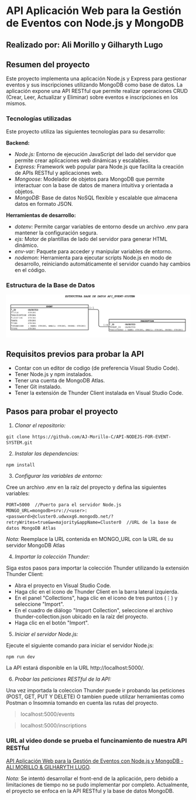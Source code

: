 # API Aplicación Web para la Gestión de Eventos con Node.js y MongoDB

## Realizado por: Ali Morillo y Gilharyth Lugo


## Resumen del proyecto
Este proyecto implementa una aplicación Node.js y Express para gestionar eventos y sus inscripciones utilizando MongoDB como base de datos. La aplicación expone una API RESTful que permite realizar operaciones CRUD (Crear, Leer, Actualizar y Eliminar) sobre eventos e inscripciones en los mismos.


### Tecnologías utilizadas

Este proyecto utiliza las siguientes tecnologías para su desarrollo:

**Backend:**

* *Node.js:* Entorno de ejecución JavaScript del lado del servidor que permite crear aplicaciones web dinámicas y escalables.
* *Express:* Framework web popular para Node.js que facilita la creación de APIs RESTful y aplicaciones web.
* *Mongoose:* Modelador de objetos para MongoDB que permite interactuar con la base de datos de manera intuitiva y orientada a objetos.
* *MongoDB:* Base de datos NoSQL flexible y escalable que almacena datos en formato JSON.

**Herramientas de desarrollo:**

* *dotenv:* Permite cargar variables de entorno desde un archivo .env para mantener la configuración segura.
* *ejs:* Motor de plantillas de lado del servidor para generar HTML dinámico.
* *env-var:* Paquete para acceder y manipular variables de entorno.
* *nodemon:* Herramienta para ejecutar scripts Node.js en modo de desarrollo, reiniciando automáticamente el servidor cuando hay cambios en el código.

### Estructura de la Base de Datos 
![](https://raw.githubusercontent.com/AJ-Morillo-C/API-NODEJS-FOR-EVENT-SYSTEM/main/ESTRUCTURA%20DB%20API_EVENT-SYSTEM.png)

## Requisitos previos para probar la API

* Contar con un editor de codigo (de preferencia Visual Studio Code).
* Tener Node.js y npm instalados.
* Tener una cuenta de MongoDB Atlas.
* Tener Git instalado.
* Tener la extensión de Thunder Client instalada en Visual Studio Code.

## Pasos para probar el proyecto

1. *Clonar el repositorio:*
```
git clone https://github.com/AJ-Morillo-C/API-NODEJS-FOR-EVENT-SYSTEM.git
```

2. *Instalar las dependencias:*

```
npm install
```

3. *Configurar las variables de entorno:*

Cree un archivo .env en la raíz del proyecto y defina las siguientes variables:

```
PORT=5000  //Puerto para el servidor Node.js 
MONGO_URL=mongodb+srv://<user>:<password>@cluster0.udwxxg6.mongodb.net/?retryWrites=true&w=majority&appName=Cluster0  //URL de la base de datos MongoDB Atlas
```

*Nota:* Reemplace la URL contenida en MONGO_URL con la URL de su servidor MongoDB Atlas

4. *Importar la colección Thunder:*

Siga estos pasos para importar la colección Thunder utilizando la extensión Thunder Client:

* Abra el proyecto en Visual Studio Code.
* Haga clic en el icono de Thunder Client en la barra lateral izquierda.
* En el panel "Collections", haga clic en el icono de tres puntos (⋮) y seleccione "Import".
* En el cuadro de diálogo "Import Collection", seleccione el archivo thunder-collection.json ubicado en la raíz del proyecto.
* Haga clic en el botón "Import".

5. *Iniciar el servidor Node.js:*

Ejecute el siguiente comando para iniciar el servidor Node.js:

```
npm run dev
```

La API estará disponible en la URL http://localhost:5000/.


6. *Probar las peticiones RESTful de la API:* 

Una vez importada la coleccion Thunder puede ir probando las peticiones (POST, GET, PUT Y DELETE) O tambien puede utilizar herramientas como Postman o Insomnia tomando en cuenta las rutas del proyecto.

> localhost:5000/events

> localhost:5000/inscriptions

### URL al video donde se prueba el funcinamiento de nuestra API RESTful
 [API Aplicación Web para la Gestión de Eventos con Node.js y MongoDB - ALI MORILLO & GILHARYTH LUGO](https://youtu.be/587vlGMaH2s).

*Nota:* Se intentó desarrollar el front-end de la aplicación, pero debido a limitaciones de tiempo no se pudo implementar por completo. Actualmente, el proyecto se enfoca en la API RESTful y la base de datos MongoDB.
